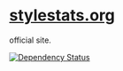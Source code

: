 # [stylestats.org](http://www.stylestats.org)

official site.

[![Dependency Status](https://david-dm.org/stylestats/stylestats.org.svg)](https://david-dm.org/stylestats/stylestats.org)